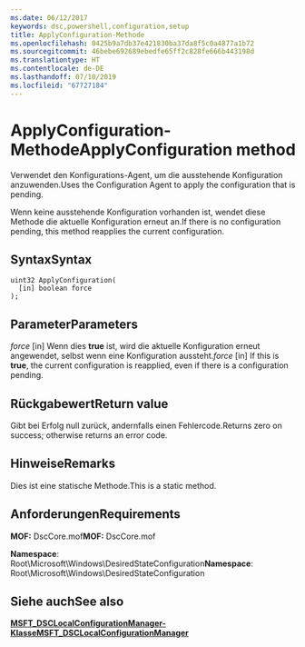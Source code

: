 ```yaml
---
ms.date: 06/12/2017
keywords: dsc,powershell,configuration,setup
title: ApplyConfiguration-Methode
ms.openlocfilehash: 0425b9a7db37e421830ba37da8f5c0a4877a1b72
ms.sourcegitcommit: 46bebe692689ebedfe65ff2c828fe666b443198d
ms.translationtype: HT
ms.contentlocale: de-DE
ms.lasthandoff: 07/10/2019
ms.locfileid: "67727184"
---
```

# <a name="applyconfiguration-method"></a><span data-ttu-id="3b28b-103">ApplyConfiguration-Methode</span><span class="sxs-lookup"><span data-stu-id="3b28b-103">ApplyConfiguration method</span></span>

<span data-ttu-id="3b28b-104">Verwendet den Konfigurations-Agent, um die ausstehende Konfiguration anzuwenden.</span><span class="sxs-lookup"><span data-stu-id="3b28b-104">Uses the Configuration Agent to apply the configuration that is pending.</span></span>

<span data-ttu-id="3b28b-105">Wenn keine ausstehende Konfiguration vorhanden ist, wendet diese Methode die aktuelle Konfiguration erneut an.</span><span class="sxs-lookup"><span data-stu-id="3b28b-105">If there is no configuration pending, this method reapplies the current configuration.</span></span>

## <a name="syntax"></a><span data-ttu-id="3b28b-106">Syntax</span><span class="sxs-lookup"><span data-stu-id="3b28b-106">Syntax</span></span>

```mof
uint32 ApplyConfiguration(
  [in] boolean force
);
```

## <a name="parameters"></a><span data-ttu-id="3b28b-107">Parameter</span><span class="sxs-lookup"><span data-stu-id="3b28b-107">Parameters</span></span>

<span data-ttu-id="3b28b-108">*force* \[in\] Wenn dies **true** ist, wird die aktuelle Konfiguration erneut angewendet, selbst wenn eine Konfiguration aussteht.</span><span class="sxs-lookup"><span data-stu-id="3b28b-108">*force* \[in\] If this is **true**, the current configuration is reapplied, even if there is a configuration pending.</span></span>

## <a name="return-value"></a><span data-ttu-id="3b28b-109">Rückgabewert</span><span class="sxs-lookup"><span data-stu-id="3b28b-109">Return value</span></span>

<span data-ttu-id="3b28b-110">Gibt bei Erfolg null zurück, andernfalls einen Fehlercode.</span><span class="sxs-lookup"><span data-stu-id="3b28b-110">Returns zero on success; otherwise returns an error code.</span></span>

## <a name="remarks"></a><span data-ttu-id="3b28b-111">Hinweise</span><span class="sxs-lookup"><span data-stu-id="3b28b-111">Remarks</span></span>

<span data-ttu-id="3b28b-112">Dies ist eine statische Methode.</span><span class="sxs-lookup"><span data-stu-id="3b28b-112">This is a static method.</span></span>

## <a name="requirements"></a><span data-ttu-id="3b28b-113">Anforderungen</span><span class="sxs-lookup"><span data-stu-id="3b28b-113">Requirements</span></span>

<span data-ttu-id="3b28b-114">**MOF:** DscCore.mof</span><span class="sxs-lookup"><span data-stu-id="3b28b-114">**MOF:** DscCore.mof</span></span>

<span data-ttu-id="3b28b-115">**Namespace**: Root\Microsoft\Windows\DesiredStateConfiguration</span><span class="sxs-lookup"><span data-stu-id="3b28b-115">**Namespace**: Root\Microsoft\Windows\DesiredStateConfiguration</span></span>

## <a name="see-also"></a><span data-ttu-id="3b28b-116">Siehe auch</span><span class="sxs-lookup"><span data-stu-id="3b28b-116">See also</span></span>

[<span data-ttu-id="3b28b-117">**MSFT_DSCLocalConfigurationManager-Klasse**</span><span class="sxs-lookup"><span data-stu-id="3b28b-117">**MSFT_DSCLocalConfigurationManager**</span></span>](msft-dsclocalconfigurationmanager.md)
